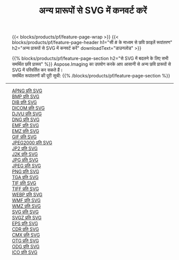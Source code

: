 ﻿---
title: अन्य प्रारूपों से SVG में कनवर्ट करें 
weight: 3920
url: /hi/java/conversion/to/svg 
lang: hi
langdirlevel: 2
locales: zh-hans,ja,it,ru,de,es,fr,nl,id,lt,pl,pt,vi,tr,ko,zh-hant,ar,hi,th,sv,cs,uk,he
description: Aspose.Imaging का उपयोग करके आप अन्य प्रारूपों से SVG में आसानी से रूपांतरित कर सकते हैं
---

{{< blocks/products/pf/feature-page-wrap >}}
{{< blocks/products/pf/feature-page-header h1="सी # के माध्यम से छवि फ़ाइलें रूपांतरण" h2="अन्य प्रारूपों से SVG में कनवर्ट करें" downloadText="डाउनलोड" >}}


{{% blocks/products/pf/feature-page-section  h2="से SVG में बदलने के लिए सभी समर्थित छवि प्रारूप" %}}
Aspose.Imaging का उपयोग करके आप आसानी से अन्य छवि प्रारूपों से SVG में परिवर्तित कर सकते हैं।
<br/>
समर्थित रूपांतरणों की पूरी सूची:
{{% /blocks/products/pf/feature-page-section %}}
<div class="container-fluid productfamilypage bg-gray">
    <div class="convertypes bg-gray agp-content section">
        <div class="container">
		<hr style="margin-left:-20px;"/>
		<div class="row other-converters">
		    <div class='col-md-2 other-converter remove-lp remove-rp'><a href="/imaging/hi/java/conversion/apng-to-svg" >APNG प्रति SVG</a></div>
<div class='col-md-2 other-converter remove-lp remove-rp'><a href="/imaging/hi/java/conversion/bmp-to-svg" >BMP प्रति SVG</a></div>
<div class='col-md-2 other-converter remove-lp remove-rp'><a href="/imaging/hi/java/conversion/dib-to-svg" >DIB प्रति SVG</a></div>
<div class='col-md-2 other-converter remove-lp remove-rp'><a href="/imaging/hi/java/conversion/dicom-to-svg" >DICOM प्रति SVG</a></div>
<div class='col-md-2 other-converter remove-lp remove-rp'><a href="/imaging/hi/java/conversion/djvu-to-svg" >DJVU प्रति SVG</a></div>
<div class='col-md-2 other-converter remove-lp remove-rp'><a href="/imaging/hi/java/conversion/dng-to-svg" >DNG प्रति SVG</a></div>
<div class='col-md-2 other-converter remove-lp remove-rp'><a href="/imaging/hi/java/conversion/emf-to-svg" >EMF प्रति SVG</a></div>
<div class='col-md-2 other-converter remove-lp remove-rp'><a href="/imaging/hi/java/conversion/emz-to-svg" >EMZ प्रति SVG</a></div>
<div class='col-md-2 other-converter remove-lp remove-rp'><a href="/imaging/hi/java/conversion/gif-to-svg" >GIF प्रति SVG</a></div>
<div class='col-md-2 other-converter remove-lp remove-rp'><a href="/imaging/hi/java/conversion/jpeg2000-to-svg" >JPEG2000 प्रति SVG</a></div>
<div class='col-md-2 other-converter remove-lp remove-rp'><a href="/imaging/hi/java/conversion/jp2-to-svg" >JP2 प्रति SVG</a></div>
<div class='col-md-2 other-converter remove-lp remove-rp'><a href="/imaging/hi/java/conversion/j2k-to-svg" >J2K प्रति SVG</a></div>
<div class='col-md-2 other-converter remove-lp remove-rp'><a href="/imaging/hi/java/conversion/jpg-to-svg" >JPG प्रति SVG</a></div>
<div class='col-md-2 other-converter remove-lp remove-rp'><a href="/imaging/hi/java/conversion/jpeg-to-svg" >JPEG प्रति SVG</a></div>
<div class='col-md-2 other-converter remove-lp remove-rp'><a href="/imaging/hi/java/conversion/png-to-svg" >PNG प्रति SVG</a></div>
<div class='col-md-2 other-converter remove-lp remove-rp'><a href="/imaging/hi/java/conversion/tga-to-svg" >TGA प्रति SVG</a></div>
<div class='col-md-2 other-converter remove-lp remove-rp'><a href="/imaging/hi/java/conversion/tif-to-svg" >TIF प्रति SVG</a></div>
<div class='col-md-2 other-converter remove-lp remove-rp'><a href="/imaging/hi/java/conversion/tiff-to-svg" >TIFF प्रति SVG</a></div>
<div class='col-md-2 other-converter remove-lp remove-rp'><a href="/imaging/hi/java/conversion/webp-to-svg" >WEBP प्रति SVG</a></div>
<div class='col-md-2 other-converter remove-lp remove-rp'><a href="/imaging/hi/java/conversion/wmf-to-svg" >WMF प्रति SVG</a></div>
<div class='col-md-2 other-converter remove-lp remove-rp'><a href="/imaging/hi/java/conversion/wmz-to-svg" >WMZ प्रति SVG</a></div>
<div class='col-md-2 other-converter remove-lp remove-rp'><a href="/imaging/hi/java/conversion/svg-to-svg" >SVG प्रति SVG</a></div>
<div class='col-md-2 other-converter remove-lp remove-rp'><a href="/imaging/hi/java/conversion/svgz-to-svg" >SVGZ प्रति SVG</a></div>
<div class='col-md-2 other-converter remove-lp remove-rp'><a href="/imaging/hi/java/conversion/eps-to-svg" >EPS प्रति SVG</a></div>
<div class='col-md-2 other-converter remove-lp remove-rp'><a href="/imaging/hi/java/conversion/cdr-to-svg" >CDR प्रति SVG</a></div>
<div class='col-md-2 other-converter remove-lp remove-rp'><a href="/imaging/hi/java/conversion/cmx-to-svg" >CMX प्रति SVG</a></div>
<div class='col-md-2 other-converter remove-lp remove-rp'><a href="/imaging/hi/java/conversion/otg-to-svg" >OTG प्रति SVG</a></div>
<div class='col-md-2 other-converter remove-lp remove-rp'><a href="/imaging/hi/java/conversion/odg-to-svg" >ODG प्रति SVG</a></div>
<div class='col-md-2 other-converter remove-lp remove-rp'><a href="/imaging/hi/java/conversion/ico-to-svg" >ICO प्रति SVG</a></div>
                </div>
        </div>
    </div>
</div>
<br/>

